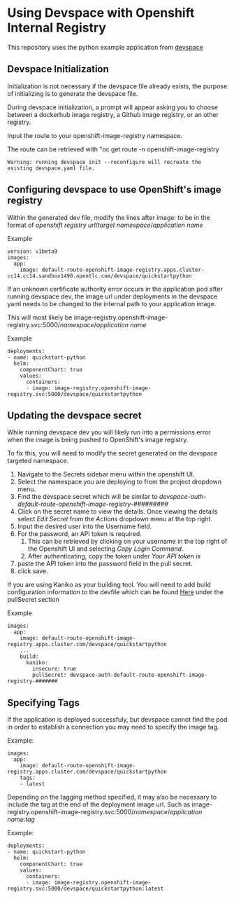 # Using Devspace with Openshift Internal Registry
This repository uses the python example application from [devspace](https://devspace.sh/cli/docs/introduction)

## Devspace Initialization
Initialization is not necessary if the devspace file already exists, the purpose of initializing is to generate the devspace file.

During devspace initialization, a prompt will appear asking you to choose between a dockerhub image registry, a Github image registry, or an other registry.

Input the route to your openshift-image-registry namespace.

The route can be retrieved with "oc get route -n openshift-image-registry

```   
Warning: running devspace init --reconfigure will recreate the existing devspace.yaml file.
```

## Configuring devspace to use OpenShift's image registry
Within the generated dev file, modify the lines after image: to be in the format of *openshift registry url*/*target namespace*/*application name*

Example

```
version: v1beta9
images:
  app:
    image: default-route-openshift-image-registry.apps.cluster-cc14.cc14.sandbox1490.opentlc.com/devspace/quickstartpython
```

If an unknown certificate authority error occurs in the application pod after running devspace dev, the image url under deployments in the devspace yaml needs to be changed to the internal path to your application image.

This will most likely be image-registry.openshift-image-registry.svc:5000/*namespace*/*application name*

Example

```
deployments:
- name: quickstart-python
  helm:
    componentChart: true
    values:
      containers:
      - image: image-registry.openshift-image-registry.svc:5000/devspace/quickstartpython
```

## Updating the devspace secret
While running devspace dev you will likely run into a permissions error when the image is being pushed to OpenShift's image registry.

To fix this, you will need to modify the secret generated on the devspace targeted namespace. 

1. Navigate to the Secrets sidebar menu within the openshift UI.
1. Select the namespace you are deploying to from the project dropdown menu.
1. Find the devspace secret which will be similar to *devspace-auth-default-route-openshift-image-registry-#########*
1. Click on the secret name to view the details. Once viewing the details select *Edit Secret* from the *Actions* dropdown menu at the top right.
1. Input the desired user into the Username field.
1. For the password, an API token is required. 
    1. This can be retrieved by clicking on your username in the top right of the Openshift UI and selecting *Copy Login Command*.
    1. After authenticating, copy the token under *Your API token is*
1. paste the API token into the password field in the pull secret.
1. click save.

If you are using Kaniko as your building tool. You will need to add build configuration information to the devfile which can be found [Here](https://devspace.sh/cli/docs/configuration/images/kaniko) under the pullSecret section

Example
```
images:
  app:
    image: default-route-openshift-image-registry.apps.cluster.com/devspace/quickstartpython
    ...
    build:
      kaniko:
        insecure: true
        pullSecret: devspace-auth-default-route-openshift-image-registry-#######
```

## Specifying Tags
If the application is deployed successfuly, but devspace cannot find the pod in order to establish a connection you may need to specify the image tag.

Example:
```
images:
  app:
    image: default-route-openshift-image-registry.apps.cluster.com/devspace/quickstartpython
    tags:
    - latest
```
Depending on the tagging method specified, it may also be necessary to include the tag at the end of the deployment image url.
Such as image-registry.openshift-image-registry.svc:5000/*namespace*/*application name*:*tag*

Example:
```
deployments:
- name: quickstart-python
  helm:
    componentChart: true
    values:
      containers:
      - image: image-registry.openshift-image-registry.svc:5000/devspace/quickstartpython:latest
```
